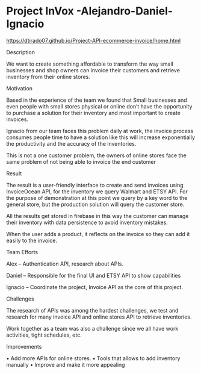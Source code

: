 # Project InVox -Alejandro-Daniel-Ignacio

https://dtirado07.github.io/Project-API-ecommerce-invoice/home.html

Description

We want to create something affordable to transform the way small businesses and shop owners can invoice their customers and retrieve inventory from their online stores.


Motivation

Based in the experience of the team we found that Small businesses and even people with small stores physical or online don’t have the opportunity to purchase a solution for their inventory and most important to create invoices.

Ignacio from our team faces this problem daily at work, the invoice process consumes people time to have a solution like this will increase exponentially the productivity and the accuracy of the inventories.

This is not a one customer problem, the owners of online stores face the same problem of not being able to invoice the end customer


Result

The result is a user-friendly interface to create and send invoices using InvoiceOcean API, for the inventory we query Walmart and ETSY API. For the purpose of demonstration at this point we query by a key word to the general store, but the production solution will query the customer store. 

All the results get stored in firebase in this way the customer can manage their inventory with data persistence to avoid inventory mistakes.

When the user adds a product, it reflects on the invoice so they can add it easily to the invoice.


Team Efforts

Alex – Authentication API, research about APIs.

Daniel – Responsible for the final UI and ETSY API to show capabilities

Ignacio – Coordinate the project, Invoice API as the core of this project.



Challenges

The research of APIs was among the hardest challenges, we test and research for many invoice API and online stores API to retrieve inventories. 

Work together as a team was also a challenge since we all have work activities, tight schedules, etc. 


Improvements

•	Add more APIs for online stores.
•	Tools that allows to add inventory manually
•	Improve and make it more appealing
